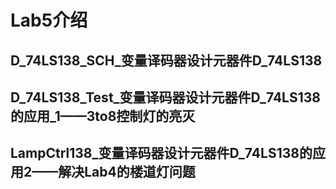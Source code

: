 # Lab5介绍
## D_74LS138_SCH_变量译码器设计元器件D_74LS138
## D_74LS138_Test_变量译码器设计元器件D_74LS138的应用_1——3to8控制灯的亮灭
## LampCtrl138_变量译码器设计元器件D_74LS138的应用2——解决Lab4的楼道灯问题
